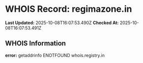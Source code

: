 # WHOIS Record: regimazone.in

**Last Updated:** 2025-10-08T16:07:53.490Z
**Checked At:** 2025-10-08T16:07:53.491Z

## WHOIS Information

**error:** getaddrinfo ENOTFOUND whois.registry.in

